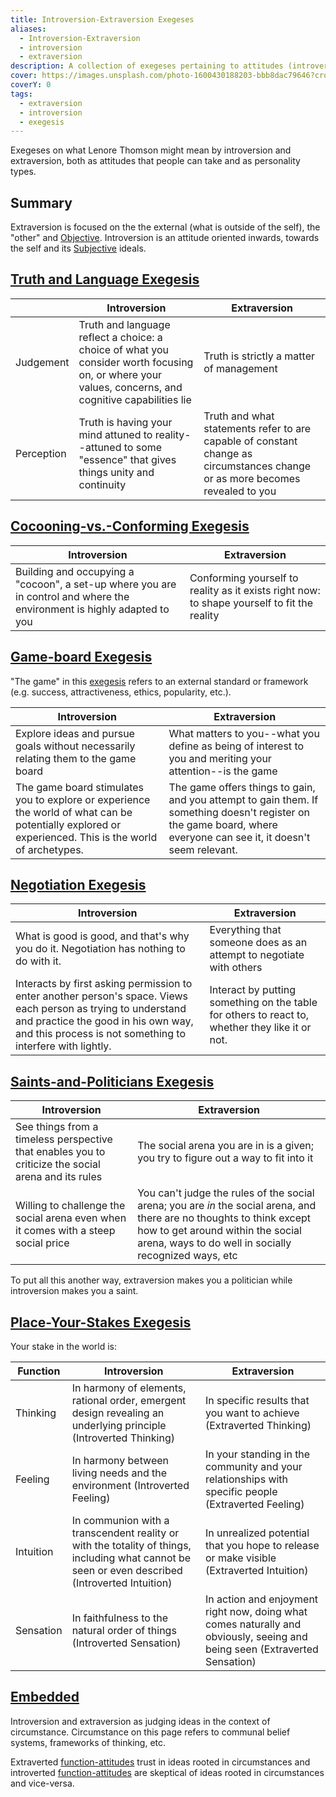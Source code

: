 ```yaml
---
title: Introversion-Extraversion Exegeses
aliases:
  - Introversion-Extraversion
  - introversion
  - extraversion
description: A collection of exegeses pertaining to attitudes (introversion and extraversion)
cover: https://images.unsplash.com/photo-1600430188203-bbb8dac79646?crop=entropy&cs=srgb&fm=jpg&ixid=M3wxOTcwMjR8MHwxfHNlYXJjaHw5fHx0YXJvdHxlbnwwfHx8fDE3NDIzNDc4NjR8MA&ixlib=rb-4.0.3&q=85
coverY: 0
tags:
  - extraversion
  - introversion
  - exegesis
---
```


Exegeses on what Lenore Thomson might mean by introversion and extraversion, both as attitudes that people can take and as personality types.

## Summary

Extraversion is focused on the the external (what is outside of the self), the "other" and [Objective](/wiki/our-difficulties/terms-with-nonobvious-meanings#objective-and-subjective). Introversion is an attitude oriented inwards, towards the self and its [Subjective](/wiki/our-difficulties/terms-with-nonobvious-meanings#objective-and-subjective) ideals.

## [Truth and Language Exegesis](../truth-and-language-exegesis.md)

|            | Introversion                                                                                                                                         | Extraversion                                                                                                                 |
| ---------- | ---------------------------------------------------------------------------------------------------------------------------------------------------- | ---------------------------------------------------------------------------------------------------------------------------- |
| Judgement  | Truth and language reflect a choice: a choice of what you consider worth focusing on, or where your values, concerns, and cognitive capabilities lie | Truth is strictly a matter of management                                                                                     |
| Perception | Truth is having your mind attuned to reality--attuned to some "essence" that gives things unity and continuity                                       | Truth and what statements refer to are capable of constant change as circumstances change or as more becomes revealed to you |

## [Cocooning-vs.-Conforming Exegesis](/wiki/exegeses/introversion-extraversion/cocooning-vs-conforming-exegesis)

| Introversion                                                                                                            | Extraversion                                                                                |
| ----------------------------------------------------------------------------------------------------------------------- | ------------------------------------------------------------------------------------------- |
| Building and occupying a "cocoon", a set-up where you are in control and where the environment is highly adapted to you | Conforming yourself to reality as it exists right now: to shape yourself to fit the reality |

## [Game-board Exegesis](/wiki/exegeses/introversion-extraversion/game-board-exegesis)

"The game" in this [exegesis](/wiki/fundamentals/exegesis) refers to an external standard or framework (e.g. success, attractiveness, ethics, popularity, etc.).

| Introversion                                                                                                                                          | Extraversion                                                                                                                                                        |
| ----------------------------------------------------------------------------------------------------------------------------------------------------- | ------------------------------------------------------------------------------------------------------------------------------------------------------------------- |
| Explore ideas and pursue goals without necessarily relating them to the game board                                                                    | What matters to you--what you define as being of interest to you and meriting your attention--is the game                                                           |
| The game board stimulates you to explore or experience the world of what can be potentially explored or experienced. This is the world of archetypes. | The game offers things to gain, and you attempt to gain them. If something doesn't register on the game board, where everyone can see it, it doesn't seem relevant. |

## [Negotiation Exegesis](/wiki/exegeses/introversion-extraversion/negotiation-exegesis)

| Introversion                                                                                                                                                                                                       | Extraversion                                                                                    |
| ------------------------------------------------------------------------------------------------------------------------------------------------------------------------------------------------------------------ | ----------------------------------------------------------------------------------------------- |
| What is good is good, and that's why you do it. Negotiation has nothing to do with it.                                                                                                                             | Everything that someone does as an attempt to negotiate with others                             |
| Interacts by first asking permission to enter another person's space. Views each person as trying to understand and practice the good in his own way, and this process is not something to interfere with lightly. | Interact by putting something on the table for others to react to, whether they like it or not. |

## [Saints-and-Politicians Exegesis](/wiki/exegeses/introversion-extraversion/saints-and-politicians-exegesis)

| Introversion                                                                                        | Extraversion                                                                                                                                                                                                        |
| --------------------------------------------------------------------------------------------------- | ------------------------------------------------------------------------------------------------------------------------------------------------------------------------------------------------------------------- |
| See things from a timeless perspective that enables you to criticize the social arena and its rules | The social arena you are in is a given; you try to figure out a way to fit into it                                                                                                                                  |
| Willing to challenge the social arena even when it comes with a steep social price                  | You can't judge the rules of the social arena; you are _in_ the social arena, and there are no thoughts to think except how to get around within the social arena, ways to do well in socially recognized ways, etc |

To put all this another way, extraversion makes you a politician while introversion makes you a saint.

## [Place-Your-Stakes Exegesis](/wiki/exegeses/introversion-extraversion/place-your-stakes-exegesis)

Your stake in the world is:

| Function  | Introversion                                                                                                                                     | Extraversion                                                                                                               |
| --------- | ------------------------------------------------------------------------------------------------------------------------------------------------ | -------------------------------------------------------------------------------------------------------------------------- |
| Thinking  | In harmony of elements, rational order, emergent design revealing an underlying principle (Introverted Thinking)                                 | In specific results that you want to achieve (Extraverted Thinking)                                                        |
| Feeling   | In harmony between living needs and the environment (Introverted Feeling)                                                                        | In your standing in the community and your relationships with specific people (Extraverted Feeling)                        |
| Intuition | In communion with a transcendent reality or with the totality of things, including what cannot be seen or even described (Introverted Intuition) | In unrealized potential that you hope to release or make visible (Extraverted Intuition)                                   |
| Sensation | In faithfulness to the natural order of things (Introverted Sensation)                                                                           | In action and enjoyment right now, doing what comes naturally and obviously, seeing and being seen (Extraverted Sensation) |

## [Embedded](/wiki/exegeses/introversion-extraversion/embedded-exegesis)

Introversion and extraversion as judging ideas in the context of circumstance. Circumstance on this page refers to communal belief systems, frameworks of thinking, etc.

Extraverted [function-attitudes](/wiki/fundamentals/function-attitude) trust in ideas rooted in circumstances and introverted [function-attitudes](/wiki/fundamentals/function-attitude) are skeptical of ideas rooted in circumstances and vice-versa.
